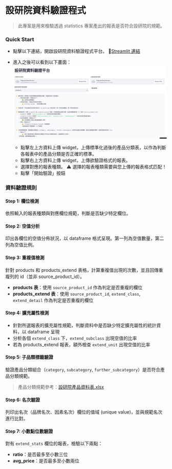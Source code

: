 # 設研院資料驗證程式


> 此專案是用來檢驗透過 statistics 專案產出的報表是否符合設研院的規範。

### Quick Start
- 點擊以下連結，開啟設研院資料驗證程式平台。
📍[Streamlit 連結](https://tdridataverifierofficial-m54djo3ziybnddahekbzhm.streamlit.app/)

- 進入之後可以看到以下畫面：
![IMAGE](pics/instruction_image1.png)
    - 點擊左上方資料上傳 widget，上傳標準化過後的產品分類表，以作為判斷各報表中的產品分類是否正確的標準。
    - 點擊右上方資料上傳 widget，上傳欲驗證格式的報表。
    - 選擇對應的報表種類。
        ⚠️ 選擇的報表種類需要與您上傳的報表格式匹配！
    - 點擊「開始驗證」按鈕


### 資料驗證規則

#### Step 1: 欄位檢測
依照輸入的報表種類與對應欄位規範，判斷是否缺少特定欄位。

#### Step 2: 空值分析
印出各欄位的空值分佈狀況，以 dataframe 格式呈現。第一列為空值數量，第二列為空值比例。

#### Step 3: 重複值檢測
針對 products 和 products_extend 表格，計算重複值出現的次數，並且回傳重複列的 id（並非 source_product_id）。

- **products 表**：使用 `source_product_id` 作為判定是否重複的欄位
- **products_extend 表**：使用 `source_product_id`, `extend_class`, `extend_detail` 作為判定是否重複的欄位

#### Step 4: 擴充屬性檢測
- 針對所選報表的擴充屬性規範，判斷資料中是否缺少特定擴充屬性的統計資料，以 dataframe 呈現
- 分析各個 `extend_class` 下，`extend_subclass` 出現空值的比率
- 若為 products_extend 報表，額外檢查 `extend_unit` 出現空值的比率

#### Step 5: 子品類標籤驗證
驗證產品分類組合（`category`, `subcategory`, `further_subcategory`）是否符合產品分類規範。

> 產品分類規範參考：[設研院產品資料表.xlsx](source/設研院產品分類表.xlsx)

#### Step 6: 名次驗證
列印出名次（品牌名次、因素名次）欄位的值域 (unique value)，並與規範名次進行比對。

#### Step 7: 小數點位數驗證
對有 `extend_stats` 欄位的報表，檢驗以下兩點：

- **ratio**：是否最多至小數三位
- **avg_price**：是否最多至小數兩位